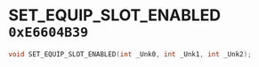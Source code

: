 # SET_EQUIP_SLOT_ENABLED `0xE6604B39`

```cpp
void SET_EQUIP_SLOT_ENABLED(int _Unk0, int _Unk1, int _Unk2);
```
